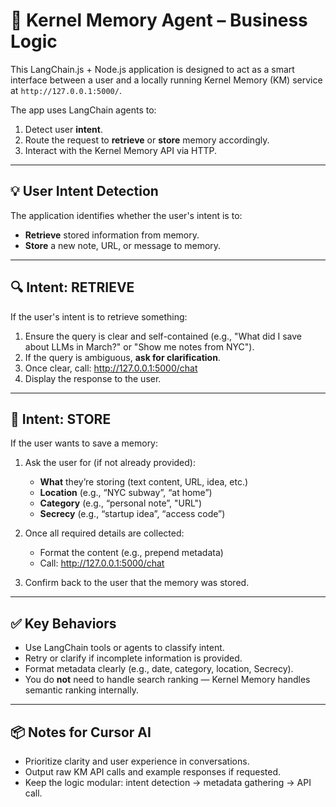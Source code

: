 # 🧠 Kernel Memory Agent – Business Logic

This LangChain.js + Node.js application is designed to act as a smart interface between a user and a locally running Kernel Memory (KM) service at `http://127.0.0.1:5000/`.

The app uses LangChain agents to:
1. Detect user **intent**.
2. Route the request to **retrieve** or **store** memory accordingly.
3. Interact with the Kernel Memory API via HTTP.

---

## 💡 User Intent Detection

The application identifies whether the user's intent is to:

- **Retrieve** stored information from memory.
- **Store** a new note, URL, or message to memory.

---

## 🔍 Intent: RETRIEVE

If the user's intent is to retrieve something:
1. Ensure the query is clear and self-contained (e.g., "What did I save about LLMs in March?" or "Show me notes from NYC").
2. If the query is ambiguous, **ask for clarification**.
3. Once clear, call: http://127.0.0.1:5000/chat
4. Display the response to the user.

---

## 📝 Intent: STORE

If the user wants to save a memory:
1. Ask the user for (if not already provided):
   - **What** they’re storing (text content, URL, idea, etc.)
   - **Location** (e.g., “NYC subway”, “at home”)
   - **Category** (e.g., “personal note”, "URL")
   - **Secrecy** (e.g., “startup idea”, “access code”)

2. Once all required details are collected:
   - Format the content (e.g., prepend metadata)
   - Call: http://127.0.0.1:5000/chat
3. Confirm back to the user that the memory was stored.

---

## ✅ Key Behaviors

- Use LangChain tools or agents to classify intent.
- Retry or clarify if incomplete information is provided.
- Format metadata clearly (e.g., date, category, location, Secrecy).
- You do **not** need to handle search ranking — Kernel Memory handles semantic ranking internally.

---

## 📦 Notes for Cursor AI

- Prioritize clarity and user experience in conversations.
- Output raw KM API calls and example responses if requested.
- Keep the logic modular: intent detection → metadata gathering → API call.